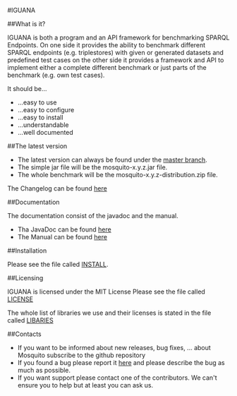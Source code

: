 #IGUANA

##What is it?

IGUANA is both a program and an API framework for benchmarking SPARQL Endpoints.
On one side it provides the ability to benchmark different SPARQL endpoints (e.g. triplestores) with 
given or generated datasets and predefined test cases on the other side it provides a framework and API 
to implement either a complete different benchmark or just parts of the benchmark (e.g. own test cases).


It should be...

+ ...easy to use
+ ...easy to configure
+ ...easy to install
+ ...understandable
+ ...well documented

##The latest version

+ The latest version can always be found under the [master branch](https://github.com/AKSW/mosquito/tree/master).
+ The simple jar file will be the mosquito-x.y.z.jar file. 
+ The whole benchmark will be the mosquito-x.y.z-distribution.zip file.

The Changelog can be found [here](https://github.com/AKSW/mosquito/blob/master/CHANGELOG)

##Documentation

The documentation consist of the javadoc and the manual.

+ Tha JavaDoc can be found [here](http://aksw.github.io/mosquito/javadoc/)
+ The Manual can be found [here](https://github.com/AKSW/mosquito/blob/master/MANUAL.pdf)

##Installation

Please see the file called [INSTALL](https://github.com/AKSW/mosquito/blob/master/INSTALL).

##Licensing

IGUANA is licensed under the MIT License
Please see the file called [LICENSE](https://github.com/AKSW/mosquito/blob/master/LICENSE)

The whole list of libraries we use and their licenses is stated in the file called [LIBARIES](https://github.com/AKSW/mosquito/blob/master/LIBRARIES)

##Contacts

+ If you want to be informed about new releases, bug fixes, ... about Mosquito subscribe to the github repository
+ If you found a bug please report it [here](https://github.com/AKSW/mosquito/issues) and please describe the bug as much as possible. 
+ If you want support please contact one of the contributors. We can't ensure you to help but at least you can ask us.
